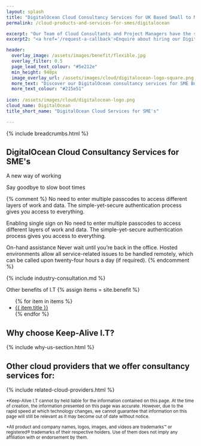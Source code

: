 ```yaml
---
layout: splash 
title: "DigitalOcean Cloud Consultancy Services for UK Based Small to Medium-sized Enterprise Businesses (SMEs)"
permalink: /cloud-products-and-services-for-smes/digitalocean

excerpt: "Our Team of Cloud Consultants and Project Managers have the specialist skills required to Architect, Develop, Deploy, and Manage complex I.T workloads on DigitalOcean Cloud infrastructure."
excerpt2: "<a href='/request-a-callback'>Enquire about hiring our DigitalOcean Cloud expertise today</a>, and your SME business could soon be on its way to utilising the benefits associated with Cloud hosted workloads."

header:
  overlay_image: /assets/images/benefit/flexible.jpg
  overlay_filter: 0.5 
  page_lead_text_colour: "#5e212e"
  min_height: 940px
  image_overlay_url: /assets/images/cloud/digitalocean-logo-square.png 
  more_text: "Discover our DigitalOcean consultancy services for SME Businesses"
  more_text_colour: "#215e51"
  
icon: /assets/images/cloud/digitalocean-logo.png
cloud_name: DigitalOcean
title_short_name: "DigitalOcean Cloud Services for SME's"

---
```


{% include breadcrumbs.html %}

## <i class="fas fa-cloud page-title-icon" aria-hidden="true"></i> DigitalOcean Cloud Consultancy Services for SME's


A new way of working 


Say goodbye to slow boot times

{% comment %}
No need to enter multiple passcodes to access different layers of work and data. The simple-yet-secure authentication process gives you access to everything.


Enabling single sign on
No need to enter multiple passcodes to access different layers of work and data. The simple-yet-secure authentication process gives you access to everything.

On-hand assistance
Never wait until you’re back in the office. Hosted environments allow all service-related issues to be handled remotely, which can be called upon twenty-four hours a day (if required).
{% endcomment %}

{% include industry-consultation.md %}


Other benefits of I.T
{% assign items = site.benefit %}
<ul class="">
    {% for item in items %}
        <li><a href="{{ item.url }}">{{ item.title }}</a></li>
    {% endfor %}
</ul>

## Why choose Keep-Alive I.T?
{% include why-us-section.html %}

## Other cloud providers that we offer consultancy services for:
{% include related-cloud-providers.html %}

<small>*Keep-Alive I.T cannot by held liable for the information contained on this page. At the time of creation, the information presented on this page was accurate. However, due to the rapid speed at which technology changes, we cannot guarantee that information on this page will still be relevant as it may become out of date without notice.</small>

<small>*All product and company names, logos, images, and videos are trademarks™ or registered® trademarks of their respective holders. Use of them does not imply any affiliation with or endorsement by them.</small>